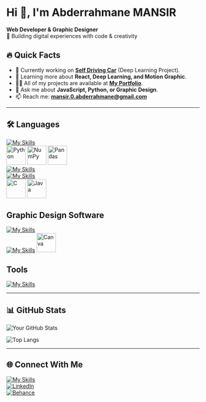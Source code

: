 # Hi 👋, I'm Abderrahmane MANSIR  
**Web Developer & Graphic Designer**  
🚀 Building digital experiences with code & creativity  

## 🔥 Quick Facts  
- 🔭 Currently working on **[Self Driving Car](https://github.com/yourusername/project)** (Deep Learning Project).  
- 🌱 Learning more about **React, Deep Learning, and Motion Graphic**.  
- 👨‍💻 All of my projects are available at **[My Portfolio](https://yourportfolio.link)**.  
- 💬 Ask me about **JavaScript, Python, or Graphic Design**.  
- 📫 Reach me: **mansir.0.abderrahmane@gmail.com**  

---

## 🛠️ Languages  
[![My Skills](https://skillicons.dev/icons?i=html,css,js,react,nodejs,bootstrap,php,threejs&perline=3)](https://skillicons.dev)<br/>
<img width="50" src="https://raw.githubusercontent.com/marwin1991/profile-technology-icons/refs/heads/main/icons/python.png" alt="Python" title="Python"/>
<img width="50" src="https://raw.githubusercontent.com/marwin1991/profile-technology-icons/refs/heads/main/icons/numpy.png" alt="NumPy" title="NumPy"/>
<img width="50" src="https://raw.githubusercontent.com/marwin1991/profile-technology-icons/refs/heads/main/icons/pandas.png" alt="Pandas" title="Pandas"/><br>
[![My Skills](https://skillicons.dev/icons?i=sklearn,tensorflow,pytorch)](https://skillicons.dev)<br/>
[![My Skills](https://skillicons.dev/icons?i=mysql,mongodb)](https://skillicons.dev)<br/>
<img width="50" src="https://raw.githubusercontent.com/marwin1991/profile-technology-icons/refs/heads/main/icons/c.png" alt="C" title="C"/>
<img width="50" src="https://raw.githubusercontent.com/marwin1991/profile-technology-icons/refs/heads/main/icons/java.png" alt="Java" title="Java"/>


## Graphic Design Software
[![My Skills](https://skillicons.dev/icons?i=ae,pr,ps,ai)](https://skillicons.dev)<br/>
[![My Skills](https://skillicons.dev/icons?i=blender,figma)](https://skillicons.dev)
<img width="50" src="https://raw.githubusercontent.com/marwin1991/profile-technology-icons/refs/heads/main/icons/canva.png" alt="Canva" title="Canva"/>

## Tools
[![My Skills](https://skillicons.dev/icons?i=vscode,eclipse,git)](https://skillicons.dev)

---
## 📊 GitHub Stats

![Your GitHub Stats](https://github-readme-stats.vercel.app/api?username=yourusername&show_icons=true&theme=dark)  

![Top Langs](https://github-readme-stats.vercel.app/api/top-langs/?username=yourusername&layout=compact&theme=dark)  

---

## 🌐 Connect With Me
[![My Skills](https://skillicons.dev/icons?i=twitter,gmail,github,linkedin)](https://x.com/MANSIR_is_me)<br/>
[![LinkedIn](https://img.shields.io/badge/LinkedIn-0077B5?style=for-the-badge&logo=linkedin&logoColor=white)](https://linkedin.com/in/abderrahmane-mansir)<br/>
[![Behance](https://img.shields.io/badge/Behance-1769FF?style=for-the-badge&logo=behance&logoColor=white)](https://behance.net/abderramansir)





